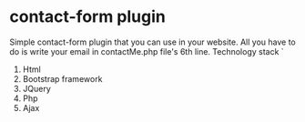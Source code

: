 # contact-form plugin
Simple contact-form plugin that you can use in your website. All you have to do is write your email in contactMe.php file's 6th line. 
Technology stack `
1. Html
2. Bootstrap framework
3. JQuery
4. Php
5. Ajax
